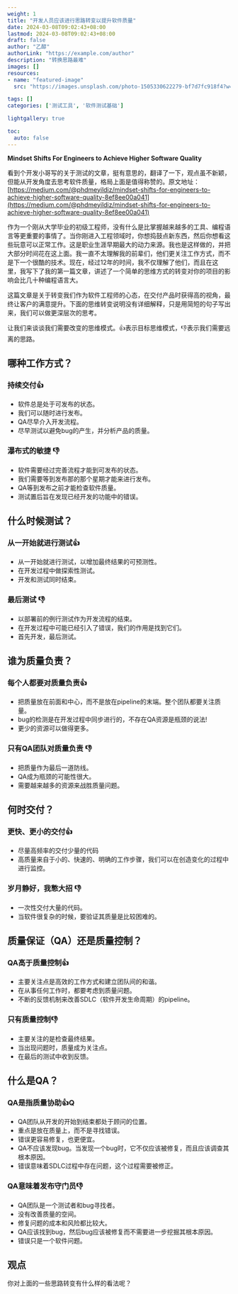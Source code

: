 ```yaml
---
weight: 1
title: "开发人员应该进行思路转变以提升软件质量"
date: 2024-03-08T09:02:43+08:00
lastmod: 2024-03-08T09:02:43+08:00
draft: false
author: "乙醇"
authorLink: "https://example.com/author"
description: "转换思路最难"
images: []
resources:
- name: "featured-image"
  src: "https://images.unsplash.com/photo-1505330622279-bf7d7fc918f4?w=300"

tags: []
categories: ['测试工具', '软件测试基础']

lightgallery: true

toc:
  auto: false
---
```


****Mindset Shifts For Engineers to Achieve Higher Software Quality****

看到个开发小哥写的关于测试的文章，挺有意思的，翻译了一下，观点虽不新颖，但能从开发角度去思考软件质量，格局上面是值得称赞的。原文地址：[https://medium.com/@phdmeyildiz/mindset-shifts-for-engineers-to-achieve-higher-software-quality-8ef8ee00a041](https://medium.com/@phdmeyildiz/mindset-shifts-for-engineers-to-achieve-higher-software-quality-8ef8ee00a041)

作为一个刚从大学毕业的初级工程师，没有什么是比掌握越来越多的工具、编程语言等更重要的事情了。当你刚进入工程领域时，你想捣鼓点新东西，然后你想看这些玩意可以正常工作。这是职业生涯早期最大的动力来源。我也是这样做的，并把大部分时间花在这上面。我一直不太理解我的前辈们，他们更关注工作方式，而不是下一个很酷的技术。现在，经过12年的时间，我不仅理解了他们，而且在这里，我写下了我的第一篇文章，讲述了一个简单的思维方式的转变对你的项目的影响会比几十种编程语言大。

这篇文章是关于转变我们作为软件工程师的心态，在交付产品时获得高的视角，最终让客户的满意提升。下面的思维转变说明没有详细解释，只是用简短的句子写出来，我们可以做更深层次的思考。

让我们来谈谈我们需要改变的思维模式。👍表示目标思维模式，👎表示我们需要远离的思路。

## 哪种工作方式？

### 持续交付👍

- 软件总是处于可发布的状态。
- 我们可以随时进行发布。
- QA尽早介入开发流程。
- 尽早测试以避免bug的产生，并分析产品的质量。

### 瀑布式的敏捷 👎

- 软件需要经过完善流程才能到可发布的状态。
- 我们需要等到发布那的那个星期才能来进行发布。
- QA等到发布之前才能检查软件质量。
- 测试置后旨在发现已经开发的功能中的错误。

## 什么时候测试？

### 从一开始就进行测试👍

- 从一开始就进行测试，以增加最终结果的可预测性。
- 在开发过程中做探索性测试。
- 开发和测试同时结束。

### 最后测试 👎

- 以部署前的例行测试作为开发流程的结束。
- 在开发过程中可能已经引入了错误，我们的作用是找到它们。
- 首先开发，最后测试。

## 谁为质量负责？

### 每个人都要对质量负责👍

- 把质量放在前面和中心，而不是放在pipeline的末端。整个团队都要关注质量。
- bug的检测是在开发过程中同步进行的，不存在QA资源是瓶颈的说法!
- 更少的资源可以做得更多。

### 只有QA团队对质量负责 👎

- 把质量作为最后一道防线。
- QA成为瓶颈的可能性很大。
- 需要越来越多的资源来战胜质量问题。

## 何时交付？

### 更快、更小的交付👍

* 尽量高频率的交付少量的代码
* 高质量来自于小的、快速的、明确的工作步骤，我们可以在创造变化的过程中进行监控。 

### 岁月静好，我憋大招 👎

- 一次性交付大量的代码。
- 当软件很复杂的时候，要验证其质量是比较困难的。

## 质量保证（QA）还是质量控制？

### QA高于质量控制👍

- 主要关注点是高效的工作方式和建立团队间的和谐。
- 在从事任何工作时，都要考虑到质量问题。
- 不断的反馈机制来改善SDLC（软件开发生命周期）的pipeline。

### 只有质量控制👎

- 主要关注的是检查最终结果。
- 当出现问题时，质量成为关注点。
- 在最后的测试中收到反馈。

## 什么是QA？

### QA是指质量协助👍Q

- QA团队从开发的开始到结束都处于顾问的位置。
- 重点是放在质量上，而不是寻找错误。
- 错误更容易修复，也更便宜。
- QA不应该发现bug。当发现一个bug时，它不仅应该被修复，而且应该调查其根本原因。
- 错误意味着SDLC过程中存在问题，这个过程需要被修正。

### QA意味着发布守门员👎

- QA团队是一个测试者和bug寻找者。
- 没有改善质量的空间。
- 修复问题的成本和风险都比较大。
- QA应该找到bug，然后bug应该被修复而不需要进一步挖掘其根本原因。
- 错误只是一个软件问题。

## 观点

你对上面的一些思路转变有什么样的看法呢？